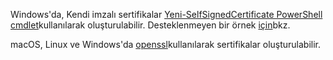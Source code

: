 Windows'da, Kendi imzalı sertifikalar [Yeni-SelfSignedCertificate PowerShell cmdlet](/powershell/module/pkiclient/new-selfsignedcertificate?view=win10-ps)kullanılarak oluşturulabilir. Desteklenmeyen bir örnek [için](https://github.com/dotnet/AspNetCore.Docs/tree/master/aspnetcore/includes/make-x509-cert/UpdateIISExpressSSLForChrome.ps1)bkz.

macOS, Linux ve Windows'da [openssl](https://www.openssl.org/)kullanılarak sertifikalar oluşturulabilir.
